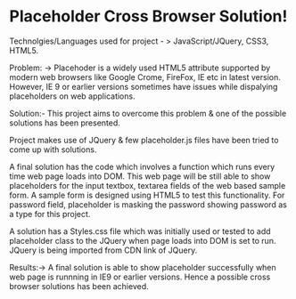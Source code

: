 # Placeholder Cross Browser Solution!

Technolgies/Languages used for project - > JavaScript/JQuery, CSS3, HTML5.

Problem: -> Placehoder is a widely used HTML5 attribute supported by modern web browsers like Google Crome, FireFox, IE etc in latest version. However, IE 9 or earlier versions
sometimes have issues while dispalying placeholders on web applications.

Solution:- This project aims to overcome this problem & one of the possible solutions has been presented.

Project makes use of JQuery & few placeholder.js files have been tried to come up with solutions.

A final solution has the code which involves a function which runs every time web page loads into DOM. This web page will be still able to show
placeholders for the input textbox, textarea fields of the web based sample form. A sample form is designed using HTML5 to test this functionality.
For password field, placeholder is masking the password showing password as a type for this project.

A solution has a Styles.css file which was initially used or tested to add placeholder class to the JQuery when page loads into DOM is set to run.
JQuery is being imported from CDN link of JQuery.

Results:-> A final solution is able to show placeholder successfully when web page is runnning in IE9 or earlier versions. Hence a possible
cross browser solutions has been achieved.
